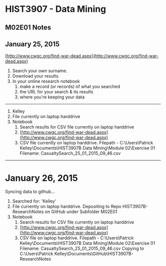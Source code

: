 # HIST3907 - Data Mining
## M02E01 Notes
## January 25, 2015

[http://www.cwgc.org/find-war-dead.aspx](http://www.cwgc.org/find-war-dead.aspx)

1. Search your own surname.
2. Download your results. 
3. In your online research notebook
   1. make a record (or records) of what you searched
   2. the URL for your search & its results
   3. where you're keeping your data

-----

1. Kelley
2. File currently on laptop harddrive
3. Notebook
   1. Search results for CSV file currently on laptop harddrive
   2. [http://www.cwgc.org/find-war-dead.aspx](http://www.cwgc.org/find-war-dead.aspx)
   3. CSV file currently on laptop harddrive.  Filepath - C:\Users\Patrick Kelley\Documents\HIST3907B Data Mining\Module 02\Exercise 01  Filename: CasualtySearch_25_01_2015_09_46.csv

-----

# January 26, 2015

Syncing data to github...

1. Searched for: 'Kelley'
2. File currently on laptop harddrive.  Depositing to Repo HIST3907B-ResearchNotes on GitHub under Subfolder M02E01
3. Notebook
   1. Search results for CSV file currently on laptop harddrive
   2. [http://www.cwgc.org/find-war-dead.aspx](http://www.cwgc.org/find-war-dead.aspx)
   3. CSV file on laptop harddrive.  Filepath - C:\Users\Patrick Kelley\Documents\HIST3907B Data Mining\Module 02\Exercise 01  Filename: CasualtySearch_25_01_2015_09_46.csv
      Copying to C:\Users\Patrick Kelley\Documents\GitHub\HIST3907B-ResearchNotes

      


